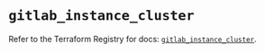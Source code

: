 # `gitlab_instance_cluster`

Refer to the Terraform Registry for docs: [`gitlab_instance_cluster`](https://registry.terraform.io/providers/gitlabhq/gitlab/16.8.1/docs/resources/instance_cluster).
